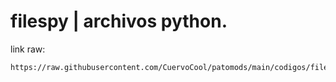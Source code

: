 # filespy | archivos python.
link raw:
```
https://raw.githubusercontent.com/CuervoCool/patomods/main/codigos/filespy/
```
